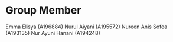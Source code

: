 # Group Member
Emma Elisya (A196884)
Nurul Aiyani (A195572)
Nureen Anis Sofea (A193135)
Nur Ayuni Hanani (A194248)
